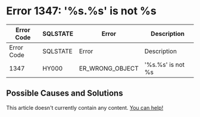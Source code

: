 
# Error 1347: '%s.%s' is not %s


| Error Code | SQLSTATE | Error | Description |
| --- | --- | --- | --- |
| Error Code | SQLSTATE | Error | Description |
| 1347 | HY000 | ER_WRONG_OBJECT | '%s.%s' is not %s |




## Possible Causes and Solutions


This article doesn't currently contain any content. [You can help!](/en/writing-and-editing-knowledge-base-articles/)

